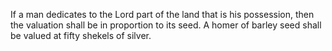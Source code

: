 If a man dedicates to the Lord part of the land that is his possession, then the valuation shall be in proportion to its seed. A homer of barley seed shall be valued at fifty shekels of silver.
